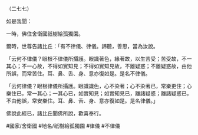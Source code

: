 （二七七）

如是我聞：

一時，佛住舍衛國祇樹給孤獨園。

爾時，世尊告諸比丘：「有不律儀、律儀。諦聽，善思，當為汝說。

「云何不律儀？眼根不律儀所攝護。眼識著色，緣著故，以生苦受；苦受故，不一其心；不一心故，不得如實知見；不得如實知見故，不離疑惑；不離疑惑故，由他所誤，而常苦住。耳、鼻、舌、身、意亦復如是。是名不律儀。

「云何律儀？眼根律儀所攝護。眼識識色，心不染著；心不染著已，常樂更住；心樂住已，常一其心；一其心已，如實知見；如實知見已，離諸疑惑；離諸疑惑已，不由他誤，常安樂住。耳、鼻、舌、身、意亦復如是。是名律儀。」

佛說此經已，諸比丘聞佛所說，歡喜奉行。

#國家/舍衛國
#地名/祇樹給孤獨園
#律儀
#不律儀
